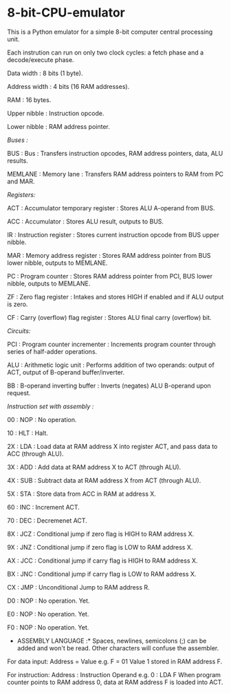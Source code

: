# 8-bit-CPU-emulator

This is a Python emulator for a simple 8-bit computer central processing unit.

Each instrution can run on only two clock cycles: a fetch phase and a decode/execute phase.



Data width      : 8 bits (1 byte).

Address width   : 4 bits (16 RAM addresses).

RAM             : 16 bytes.

Upper nibble    : Instruction opcode.

Lower nibble    : RAM address pointer.



*Buses    :*

BUS      : Bus         : Transfers instruction opcodes, RAM address pointers, data, ALU results.

MEMLANE  : Memory lane : Transfers RAM address pointers to RAM from PC and MAR.



*Registers:*

ACT : Accumulator temporary register : Stores ALU A-operand from BUS.

ACC : Accumulator                    : Stores ALU result, outputs to BUS.

IR  : Instruction register           : Stores current instruction opcode from BUS upper nibble.

MAR : Memory address register        : Stores RAM address pointer from BUS lower nibble, outputs to MEMLANE.

PC  : Program counter                : Stores RAM address pointer from PCI, BUS lower nibble, outputs to MEMLANE.

ZF  : Zero flag register             : Intakes and stores HIGH if enabled and if ALU output is zero.

CF  : Carry (overflow) flag register : Stores ALU final carry (overflow) bit.



*Circuits:*

PCI : Program counter incrementer    : Increments program counter through series of half-adder operations.

ALU : Arithmetic logic unit          : Performs addition of two operands: output of ACT, output of B-operand buffer/inverter.

BB  : B-operand inverting buffer     : Inverts (negates) ALU B-operand upon request.



*Instruction set with assembly :*

00 : NOP : No operation.
                  
10 : HLT : Halt.
                  
2X : LDA : Load data at RAM address X into register ACT, and pass data to ACC (through ALU).
                  
3X : ADD : Add data at RAM address X to ACT (through ALU).
                  
4X : SUB : Subtract data at RAM address X from ACT (through ALU).
                  
5X : STA : Store data from ACC in RAM at address X.
                  
60 : INC : Increment ACT.
                  
70 : DEC : Decremenet ACT.
                  
8X : JCZ : Conditional jump if zero flag is HIGH to RAM address X.
                  
9X : JNZ : Conditional jump if zero flag is LOW to RAM address X.
                  
AX : JCC : Conditional jump if carry flag is HIGH to RAM address X.
                  
BX : JNC : Conditional jump if carry flag is LOW to RAM address X.
                  
CX : JMP : Unconditional Jump to RAM address R.
                  
D0 : NOP : No operation. Yet.
                  
E0 : NOP : No operation. Yet.
                  
F0 : NOP : No operation. Yet.



* ASSEMBLY LANGUAGE :*
Spaces, newlines, semicolons (;) can be added and won't be read. Other characters will confuse the assembler.

For data input: Address = Value
e.g. F = 01
     Value 1 stored in RAM address F.

For instruction: Address : Instruction Operand
e.g. 0 : LDA F
     When program counter points to RAM address 0, data at RAM address F is loaded into ACT.
